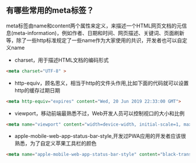  ## 有哪些常用的meta标签？

meta标签由name和content两个属性来定义，来描述一个HTML网页文档的元信息(meta-information)，例如作者、日期和时间、网页描述、关键词、页面刷新等，除了一些http标准规定了一些name作为大家使用的共识，开发者也可以自定义name

- charset，用于描述HTML文档的编码形式

```html
<meta charset="UTF-8" >
```
- http-equiv，顾名思义，相当于http的文件头作用,比如下面的代码就可以设置http的缓存过期日期

```html
<meta http-equiv="expires" content="Wed, 20 Jun 2019 22:33:00 GMT">
```
- viewport，移动前端最熟悉不过，Web开发人员可以控制视口的大小和比例

```html
<meta name="viewport" content="width=device-width, initial-scale=1, maximum-scale=1">
```
- apple-mobile-web-app-status-bar-style,开发过PWA应用的开发者应该很熟悉，为了自定义苹果工具栏的颜色

```html
<meta name="apple-mobile-web-app-status-bar-style" content="black-translucent">
```